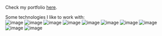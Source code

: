 Check my portfolio [here](https://www.emikinder.dev).

Some technologies I like to work with:\
![image](https://img.shields.io/badge/JavaScript-FFFF00?style=for-the-badge&logo=javascript&logoColor=000000)
![image](https://img.shields.io/badge/React-20232A?style=for-the-badge&logo=react&logoColor=61DAFB)
![image](https://img.shields.io/badge/next.js-000000?style=for-the-badge&logo=nextdotjs&logoColor=white)
![image](https://img.shields.io/badge/typescript-000080?style=for-the-badge&logo=typescript&logoColor=white)
![image](https://img.shields.io/badge/astro-000000?style=for-the-badge&logo=astro&logoColor=red)
![image](https://img.shields.io/badge/HTML5-E34F26?style=for-the-badge&logo=html5&logoColor=white)
![image](https://img.shields.io/badge/CSS3-1572B6?style=for-the-badge&logo=css3&logoColor=white)
![image](https://img.shields.io/badge/Bootstrap-563D7C?style=for-the-badge&logo=bootstrap&logoColor=white)
![image](https://img.shields.io/badge/Tailwind_CSS-38B2AC?style=for-the-badge&logo=tailwind-css&logoColor=white)
![image](https://img.shields.io/badge/gatsby-800080?style=for-the-badge&logo=gatsby&logoColor=white)



